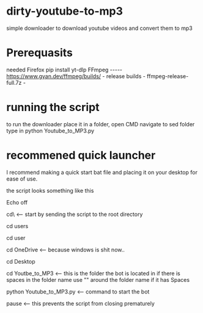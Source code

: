 # dirty-youtube-to-mp3
simple downloader to download youtube videos and convert them to mp3


# Prerequasits 
needed Firefox
pip install yt-dlp
FFmpeg			-----		https://www.gyan.dev/ffmpeg/builds/ - release builds - ffmpeg-release-full.7z - 

# running the script
to run the downloader place it in a folder, open CMD navigate to sed folder type in 		python Youtube_to_MP3.py

# recommened quick launcher
I recommend making a quick start bat file and placing it on your desktop for ease of use.

the script looks something like this 

Echo off

cd\					<-- start by sending the script to the root directory

cd users				

cd user

cd OneDrive				<-- because windows is shit now.. 

cd Desktop

cd Youtbe_to_MP3			<-- this is the folder the bot is located in if there is spaces in the folder name use "" around the folder name if it has Spaces

python Youtube_to_MP3.py		<-- command to start the bot

pause					<-- this prevents the script from closing prematurely 

	

